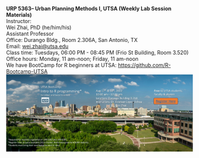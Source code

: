 **URP 5363– Urban Planning Methods I, UTSA (Weekly Lab Session Materials)**\
Instructor:\
Wei Zhai, PhD (he/him/his)\
Assistant Professor\
Office: Durango Bldg., Room 2.306A, San Antonio, TX\
Email: wei.zhai@utsa.edu\
Class time: Tuesdays, 06:00 PM - 08:45 PM (Frio St Building, Room 3.520)\
Office hours: Monday, 11 am-noon; Friday, 11 am-noon\
We have BootCamp for R beginners at UTSA: https://github.com/R-Bootcamp-UTSA \
<img src="Bootcamp flyer 2022 Fall.jpg">